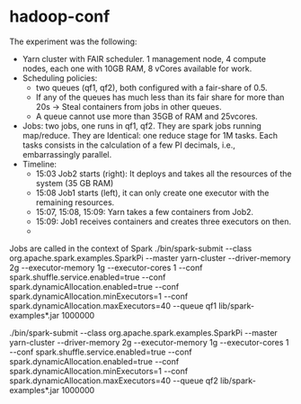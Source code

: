 # hadoop-conf


The experiment was the following:
- Yarn cluster with FAIR scheduler. 1 management node, 4 compute nodes, each one with 10GB RAM, 8 vCores available for work.
- Scheduling policies:
    - two queues (qf1, qf2), both configured with a fair-share of 0.5.
    - If any of the queues has much less than its fair share for more than 20s -> Steal containers from jobs in other queues.
    - A queue cannot use more than 35GB of RAM and 25vcores.
- Jobs: two jobs, one runs in qf1, qf2. They are spark jobs running map/reduce. They are Identical: one reduce stage for 1M tasks. Each tasks consists in the calculation of a few PI decimals, i.e., embarrassingly parallel. 
- Timeline:
    - 15:03 Job2 starts (right): It deploys and takes all the resources of the system (35 GB RAM)
    - 15:08 Job1 starts (left), it can only create one executor with the remaining resources.
    - 15:07, 15:08, 15:09: Yarn takes a few containers from Job2.
    - 15:09: Job1 receives containers and creates three executors on then.
    - 
Jobs are called in the context of Spark
./bin/spark-submit --class org.apache.spark.examples.SparkPi     --master yarn-cluster       --driver-memory 2g     --executor-memory 1g     --executor-cores 1  --conf spark.shuffle.service.enabled=true --conf spark.dynamicAllocation.enabled=true --conf spark.dynamicAllocation.minExecutors=1 --conf spark.dynamicAllocation.maxExecutors=40 --queue qf1   lib/spark-examples*.jar     1000000

./bin/spark-submit --class org.apache.spark.examples.SparkPi     --master yarn-cluster       --driver-memory 2g     --executor-memory 1g     --executor-cores 1  --conf spark.shuffle.service.enabled=true --conf spark.dynamicAllocation.enabled=true --conf spark.dynamicAllocation.minExecutors=1 --conf spark.dynamicAllocation.maxExecutors=40 --queue qf2   lib/spark-examples*.jar     1000000

